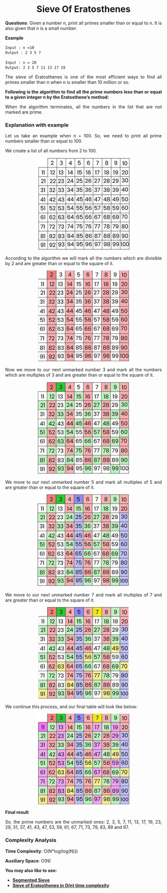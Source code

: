 <div align="justify">

# <div align="center">Sieve Of Eratosthenes</div>

__Questions__: Given a number n, print all primes smaller than or equal to n. It is also given that n is a small number.

__Example__

```
Input : n =10
Output : 2 3 5 7 

Input : n = 20 
Output: 2 3 5 7 11 13 17 19
```

The sieve of Eratosthenes is one of the most efficient ways to find all primes smaller than n when n is smaller than 10 million or so.

__Following is the algorithm to find all the prime numbers less than or equal to a given integer n by the Eratosthene’s method:__

When the algorithm terminates, all the numbers in the list that are not marked are prime.

### Explanation with example

Let us take an example when n = 100. So, we need to print all prime numbers smaller than or equal to 100. 

We create a list of all numbers from 2 to 100.

<div align="center">
<img src="https://github.com/NhanPhamThanh-IT/Number-Theory-In-Competitive-Programming/blob/main/SieveOfEratosthenes/Image/1.jpg">
</div>

According to the algorithm we will mark all the numbers which are divisible by 2 and are greater than or equal to the square of it.

<div align="center">
<img src="https://github.com/NhanPhamThanh-IT/Number-Theory-In-Competitive-Programming/blob/main/SieveOfEratosthenes/Image/2.jpg">
</div>

Now we move to our next unmarked number 3 and mark all the numbers which are multiples of 3 and are greater than or equal to the square of it.

<div align="center">
<img src="https://github.com/NhanPhamThanh-IT/Number-Theory-In-Competitive-Programming/blob/main/SieveOfEratosthenes/Image/3.jpg">
</div>

We move to our next unmarked number 5 and mark all multiples of 5 and are greater than or equal to the square of it.

<div align="center">
<img src="https://github.com/NhanPhamThanh-IT/Number-Theory-In-Competitive-Programming/blob/main/SieveOfEratosthenes/Image/4.jpg">
</div>

We move to our next unmarked number 7 and mark all multiples of 7 and are greater than or equal to the square of it. 

<div align="center">
<img src="https://github.com/NhanPhamThanh-IT/Number-Theory-In-Competitive-Programming/blob/main/SieveOfEratosthenes/Image/5.jpg">
</div>

We continue this process, and our final table will look like below:

<div align="center">
<img src="https://github.com/NhanPhamThanh-IT/Number-Theory-In-Competitive-Programming/blob/main/SieveOfEratosthenes/Image/6.jpg">
</div>

__Final result__

So, the prime numbers are the unmarked ones: 2, 3, 5, 7, 11, 13, 17, 19, 23, 29, 31, 37, 41, 43, 47, 53, 59, 61, 67, 71, 73, 79, 83, 89 and 97.

### Complexity Analysis

__Time Complexity__: O(N*log(log(N)))

__Auxiliary Space__: O(N)

__You may also like to see:__

- <a href="https://github.com/NhanPhamThanh-IT/Number-Theory-In-Competitive-Programming/tree/main/SieveOfEratosthenes/SegmentedSieve"><b>Segmented Sieve</b></a>
- <a href="https://github.com/NhanPhamThanh-IT/Number-Theory-In-Competitive-Programming/tree/main/SieveOfEratosthenes/SieveOfEratosthenesImprovement"><b>Sieve of Eratosthenes in O(n) time complexity</b></a>

</div>
